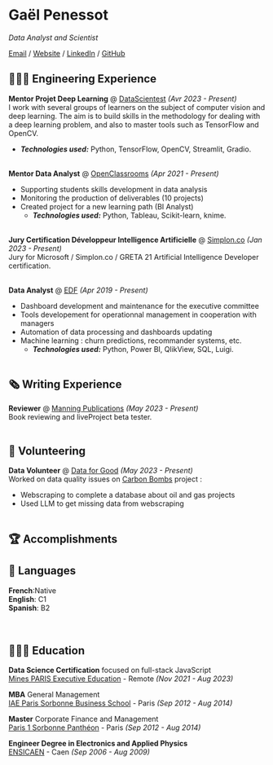 # Gaël Penessot

_Data Analyst and Scientist_ <br>

[Email](mailto:gael.penessot@data-decision.io) / [Website](https://www.data-decision.io/) / [LinkedIn](https://www.linkedin.com/in/gael-penessot/) / [GitHub](https://github.com/gpenessot/)

## 👩🏼‍💻 Engineering Experience

**Mentor Projet Deep Learning** @ [DataScientest](https://datascientest.com/) _(Avr 2023 - Present)_ <br>
I work with several groups of learners on the subject of computer vision and deep learning. The aim is to build skills in the methodology for dealing with a deep learning problem, and also to master tools such as TensorFlow and OpenCV.
  - **_Technologies used:_** Python, TensorFlow, OpenCV, Streamlit, Gradio.
<br><br>

**Mentor Data Analyst** @ [OpenClassrooms](http://meeshkan.com/) _(Apr 2021 - Present)_ <br>
- Supporting students skills development in data analysis
- Monitoring the production of deliverables (10 projects)
- Created project for a new learning path (BI Analyst)
  - **_Technologies used:_** Python, Tableau, Scikit-learn, knime.
    <br><br>

**Jury Certification Développeur Intelligence Artificielle** @ [Simplon.co](https://simplon.co/formation/exploiter-l-ia-dans-le-developpement-d-applications/60#presentation) _(Jan 2023 - Present)_ <br>
Jury for Microsoft / Simplon.co / GRETA 21 Artificial Intelligence Developer certification.
  <br><br>

**Data Analyst** @ [EDF]() _(Apr 2019 - Present)_ <br> 
- Dashboard development and maintenance for the executive committee
- Tools developement for operationnal management in cooperation with managers
- Automation of data processing and dashboards updating
- Machine learning : churn predictions, recommander systems, etc.
  - **_Technologies used:_** Python, Power BI, QlikView, SQL, Luigi.
<br><br>

## 🗞 Writing Experience

**Reviewer** @ [Manning Publications](https://www.manning.com/) _(May 2023 - Present)_ <br>
Book reviewing and liveProject beta tester.
<br><br>

## 📌 Volunteering

**Data Volunteer** @ [Data for Good](https://dataforgood.fr/) _(May 2023 - Present)_<br>
Worked on data quality issues on [Carbon Bombs]() project :
  - Webscraping to complete a database about oil and gas projects
  - Used LLM to get missing data from webscraping
  <br><br>

## 🏆 Accomplishments


## 💬 Languages

**French**:Native <br>
**English**: C1 <br>
**Spanish**: B2 <br>
<br><br>

## 👩🏼‍🎓 Education

**Data Science Certification** focused on full-stack JavaScript<br>
[Mines PARIS Executive Education](https://www.spiced-academy.com/) - Remote _(Nov 2021 - Aug 2023)_ <br>

**MBA** General Management<br>
[IAE Paris Sorbonne Business School](https://www.beloit.edu/) - Paris _(Sep 2012 - Aug 2014)_

**Master** Corporate Finance and Management<br>
[Paris 1 Sorbonne Panthéon](https://www.american.edu/) - Paris _(Sep 2012 - Aug 2014)_

**Engineer Degree in Electronics and Applied Physics**<br>
[ENSICAEN](https://yeditepe.edu.tr/en) - Caen _(Sep 2006 - Aug 2009)_